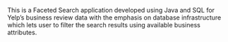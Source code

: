 This is a Faceted Search application developed using Java and SQL for Yelp’s business review data with the emphasis on database infrastructure which lets user to filter the search results using available business attributes.
